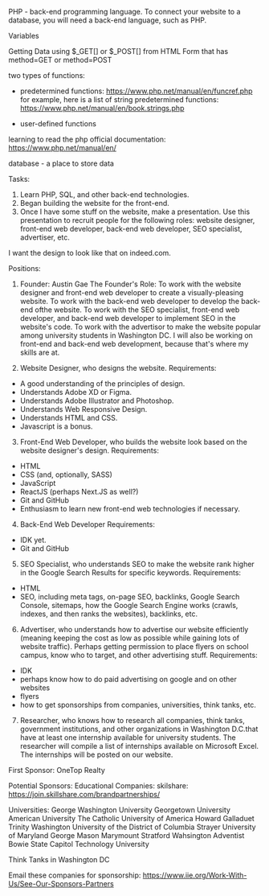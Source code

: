 PHP - back-end programming language. 
To connect your website to a database, you will need a back-end language, such as PHP. 

Variables

Getting Data using $_GET[] or $_POST[] from HTML Form that has method=GET or method=POST


two types of functions:
- predetermined functions: https://www.php.net/manual/en/funcref.php
for example, here is a list of string predetermined functions: https://www.php.net/manual/en/book.strings.php

- user-defined functions


learning to read the php official documentation: https://www.php.net/manual/en/


database - a place to store data





Tasks:
1) Learn PHP, SQL, and other back-end technologies.
2) Began building the website for the front-end.
3) Once I have some stuff on the website, make a presentation. Use this presentation to recruit people for the following roles: website designer, front-end web developer, back-end web developer, SEO specialist, advertiser, etc.


I want the design to look like that on indeed.com.

Positions:
1) Founder: Austin Gae
The Founder's Role: To work with the website designer and front-end web developer to create a visually-pleasing website. To work with the back-end web developer to develop the back-end ofthe website. To work with the SEO specialist, front-end web developer, and back-end web developer to implement SEO in the website's code. To work with the advertisor to make the website popular among university students in Washington DC. I will also be working on front-end and back-end web development, because that's where my skills are at. 

2) Website Designer, who designs the website. 
Requirements:
- A good understanding of the principles of design.
- Understands Adobe XD or Figma.
- Understands Adobe Illustrator and Photoshop.
- Understands Web Responsive Design.
- Understands HTML and CSS. 
- Javascript is a bonus. 

3) Front-End Web Developer, who builds the website look based on the website designer's design.
Requirements:
- HTML
- CSS (and, optionally, SASS)
- JavaScript
- ReactJS (perhaps Next.JS as well?)
- Git and GitHub
- Enthusiasm to learn new front-end web technologies if necessary.

4) Back-End Web Developer
Requirements:
- IDK yet.
- Git and GitHub

5) SEO Specialist, who understands SEO to make the website rank higher in the Google Search Results for specific keywords.
Requirements:
- HTML
- SEO, including meta tags, on-page SEO, backlinks, Google Search Console, sitemaps, how the Google Search Engine works (crawls, indexes, and then ranks the websites), backlinks, etc. 

6) Advertiser, who understands how to advertise our website efficiently (meaning keeping the cost as low as possible while gaining lots of website traffic). Perhaps getting permission to place flyers on school campus, know who to target, and other advertising stuff.
Requirements:
- IDK
- perhaps know how to do paid advertising on google and on other websites
- flyers
- how to get sponsorships from companies, universities, think tanks, etc. 

7) Researcher, who knows how to research all companies, think tanks, government institutions, and other organizations in Washington D.C.that have at least one internship available for university students. 
The researcher will compile a list of internships available on Microsoft Excel. The internships will be posted on our website. 





First Sponsor:
OneTop Realty 

Potential Sponsors: 
Educational Companies:
skilshare: https://join.skillshare.com/brandpartnerships/

Universities: 
George Washington University
Georgetown University
American University
The Catholic University of America
Howard
Galladuet
Trinity Washington
University of the District of Columbia
Strayer
University of Maryland
George Mason
Marymount
Stratford
Wahsington Adventist
Bowie State
Capitol Technology University

Think Tanks in Washington DC

Email these companies for sponsorship:
https://www.iie.org/Work-With-Us/See-Our-Sponsors-Partners